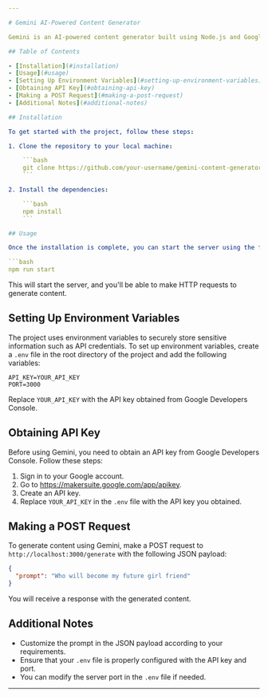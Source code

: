 ```yaml
---

# Gemini AI-Powered Content Generator

Gemini is an AI-powered content generator built using Node.js and Google's Generative AI. It allows you to generate content by providing prompts through HTTP requests.

## Table of Contents

- [Installation](#installation)
- [Usage](#usage)
- [Setting Up Environment Variables](#setting-up-environment-variables)
- [Obtaining API Key](#obtaining-api-key)
- [Making a POST Request](#making-a-post-request)
- [Additional Notes](#additional-notes)

## Installation

To get started with the project, follow these steps:

1. Clone the repository to your local machine:

    ```bash
    git clone https://github.com/your-username/gemini-content-generator.git
    ```

2. Install the dependencies:

    ```bash
    npm install
    ```

## Usage

Once the installation is complete, you can start the server using the following command:

```bash
npm run start
```

This will start the server, and you'll be able to make HTTP requests to generate content.

## Setting Up Environment Variables

The project uses environment variables to securely store sensitive information such as API credentials. To set up environment variables, create a `.env` file in the root directory of the project and add the following variables:

```plaintext
API_KEY=YOUR_API_KEY
PORT=3000
```

Replace `YOUR_API_KEY` with the API key obtained from Google Developers Console.

## Obtaining API Key

Before using Gemini, you need to obtain an API key from Google Developers Console. Follow these steps:

1. Sign in to your Google account.
2. Go to https://makersuite.google.com/app/apikey.
3. Create an API key.
4. Replace `YOUR_API_KEY` in the `.env` file with the API key you obtained.

## Making a POST Request

To generate content using Gemini, make a POST request to `http://localhost:3000/generate` with the following JSON payload:

```json
{
  "prompt": "Who will become my future girl friend"
}
```

You will receive a response with the generated content.

## Additional Notes

- Customize the prompt in the JSON payload according to your requirements.
- Ensure that your `.env` file is properly configured with the API key and port.
- You can modify the server port in the `.env` file if needed.

---
```

